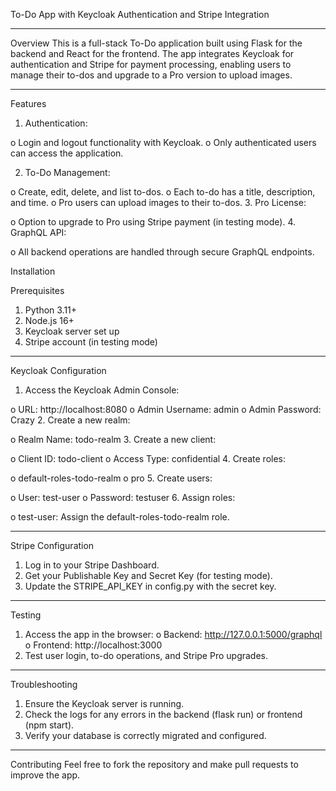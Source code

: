 To-Do App with Keycloak Authentication and Stripe Integration
_____________________________________________________________
Overview
This is a full-stack To-Do application built using Flask for the backend and React for the frontend. The app integrates Keycloak for authentication and Stripe for payment processing, enabling users to manage their to-dos and upgrade to a Pro version to upload images.
_____________________________________________________________
Features
1.	Authentication:

o	Login and logout functionality with Keycloak.
o	Only authenticated users can access the application.

2.	To-Do Management:

o	Create, edit, delete, and list to-dos.
o	Each to-do has a title, description, and time.
o	Pro users can upload images to their to-dos.
3.	Pro License:

o	Option to upgrade to Pro using Stripe payment (in testing mode).
4.	GraphQL API:

o	All backend operations are handled through secure GraphQL endpoints.

Installation

Prerequisites
1.	Python 3.11+
2.	Node.js 16+
3.	Keycloak server set up
4.	Stripe account (in testing mode)
________________________________________
Keycloak Configuration
1.	Access the Keycloak Admin Console:

o	URL: http://localhost:8080
o	Admin Username: admin
o	Admin Password: Crazy
2.	Create a new realm:

o	Realm Name: todo-realm
3.	Create a new client:

o	Client ID: todo-client
o	Access Type: confidential
4.	Create roles:

o	default-roles-todo-realm
o	pro
5.	Create users:

o	User: test-user
o	Password: testuser
6.	Assign roles:

o	test-user: Assign the default-roles-todo-realm role.
________________________________________
Stripe Configuration
1.	Log in to your Stripe Dashboard.
2.	Get your Publishable Key and Secret Key (for testing mode).
3.	Update the STRIPE_API_KEY in config.py with the secret key.
________________________________________
Testing
1.	Access the app in the browser:
o	Backend: http://127.0.0.1:5000/graphql
o	Frontend: http://localhost:3000
2.	Test user login, to-do operations, and Stripe Pro upgrades.
________________________________________
Troubleshooting
1.	Ensure the Keycloak server is running.
2.	Check the logs for any errors in the backend (flask run) or frontend (npm start).
3.	Verify your database is correctly migrated and configured.
________________________________________
Contributing
Feel free to fork the repository and make pull requests to improve the app.


